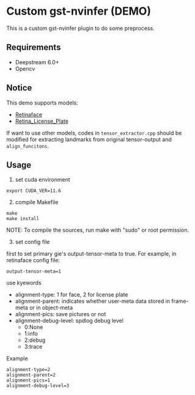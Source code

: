 # Custom gst-nvinfer (DEMO)
This is a custom gst-nvinfer plugin to do some preprocess.

## Requirements
+ Deepstream 6.0+
+ Opencv

## Notice
This demo supports models:
+ [Retinaface](https://github.com/wang-xinyu/tensorrtx/tree/master/retinaface)
+ [Retina_License_Plate](https://github.com/gm19900510/Pytorch_Retina_License_Plate)

If want to use other models, codes in `tensor_extractor.cpp` should be modified for extracting landmarks from original tensor-output and `align_funcitons`.

## Usage
1. set cuda environment

```
export CUDA_VER=11.6
```
2. compile Makefile

```
make
make install
```
NOTE: To compile the sources, run make with "sudo" or root permission.

3. set config file

first to set primary gie's output-tensor-meta to true. For example, in retinaface config file:
```
output-tensor-meta=1
```

use kyewords
+ alignment-type: 1 for face, 2 for license plate
+ alignment-parent: indicates whether user-meta data stored in frame-meta or in object-meta
+ alignment-pics: save pictures or not
+ alignment-debug-level: spdlog debug level
  + 0:None
  + 1:info
  + 2:debug
  + 3:trace


Example
```
alignment-type=2
alignment-parent=2
alignment-pics=1
alignment-debug-level=3
```
